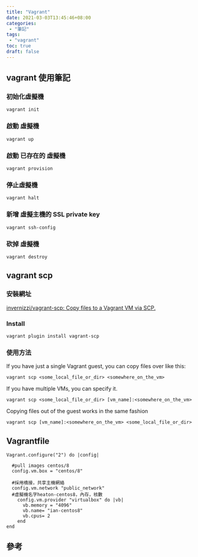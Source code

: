```yaml
---
title: "Vagrant"
date: 2021-03-03T13:45:46+08:00
categories:
 - "筆記"
tags:
 - "vagrant"
toc: true
draft: false
---
```


## vagrant 使用筆記
<!--more-->
### 初始化虛擬機

```shell
vagrant init
```

### 啟動 虛擬機

```shell
vagrant up 
```

### 啟動 已存在的 虛擬機

```shell
vagrant provision
```

### 停止虛擬機

```shell
vagrant halt
```

### 新增 虛擬主機的 SSL private key 

```shell
vagrant ssh-config
```

### 砍掉 虛擬機

```shell
vagrant destroy
```

## vagrant scp

### 安裝網址

[invernizzi/vagrant-scp: Copy files to a Vagrant VM via SCP.](https://github.com/invernizzi/vagrant-scp)

### Install

```shell
vagrant plugin install vagrant-scp
```

### 使用方法

If you have just a single Vagrant guest, you can copy files over like this:

```
vagrant scp <some_local_file_or_dir> <somewhere_on_the_vm>
```

If you have multiple VMs, you can specify it.

```
vagrant scp <some_local_file_or_dir> [vm_name]:<somewhere_on_the_vm>
```

Copying files out of the guest works in the same fashion

```
vagrant scp [vm_name]:<somewhere_on_the_vm> <some_local_file_or_dir>
```



## Vagrantfile

```vagrantfile
Vagrant.configure("2") do |config|

  #pull images centos/8
  config.vm.box = "centos/8"
  
  #採用橋接，共享主機網絡
  config.vm.network "public_network"
  #虛擬機名字heaton-centos8，內存，核數
    config.vm.provider "virtualbox" do |vb|
      vb.memory = "4096"
      vb.name= "ian-centos8"
      vb.cpus= 2
    end
end
```

## 參考